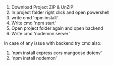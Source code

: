 1. Download Project ZIP & UnZIP
2. In project folder right click and open powershell 
3. write cmd 'npm install'
4. Write cmd 'npm start'
5. Open project folder again and open backend
6. Write cmd 'nodemon server'

In case of any issue with backend try cmd also:
1. 'npm install express cors mangoose dotenv'
2. 'npm install nodemon'
